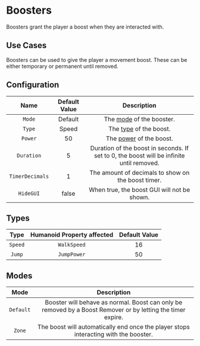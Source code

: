 # Boosters

Boosters grant the player a boost when they are interacted with.

## Use Cases

Boosters can be used to give the player a movement boost. These can be either temporary or permanent until removed.

## Configuration
| Name | Default Value | Description
|:-----:|:-----:|:-----:
| `Mode` | Default | The [mode](#modes) of the booster.
| `Type` | Speed | The [type](#types) of the boost.
| `Power` | 50 | The [power](#types) of the boost.
| `Duration` | 5 | Duration of the boost in seconds. If set to 0, the boost will be infinite until removed.
| `TimerDecimals` | 1 | The amount of decimals to show on the boost timer.
| `HideGUI` | false | When true, the boost GUI will not be shown.

## Types
| Type | Humanoid Property affected | Default Value
|:-----:|:-----:|:-----:
| `Speed` | `WalkSpeed` | 16
| `Jump` | `JumpPower` | 50

## Modes
| Mode | Description
|:-----:|:-----:
| `Default` | Booster will behave as normal. Boost can only be removed by a Boost Remover or by letting the timer expire.
| `Zone` | The boost will automatically end once the player stops interacting with the booster.
